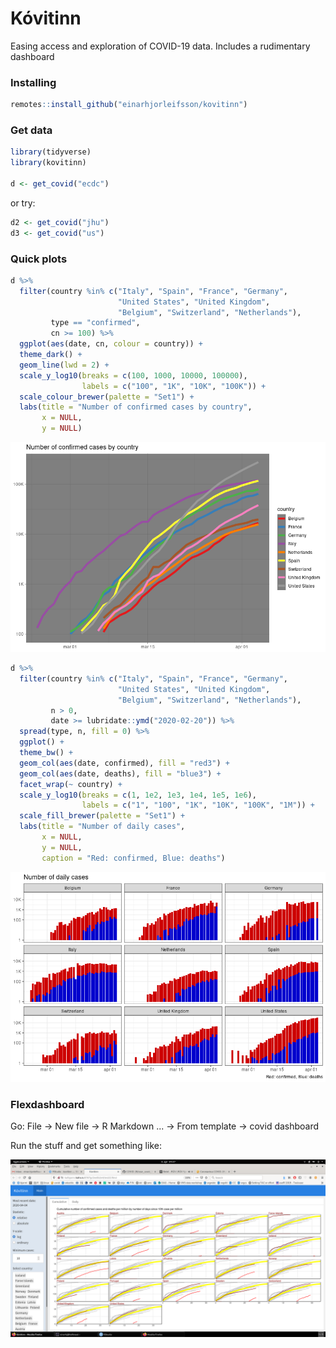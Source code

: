 # Kóvitinn


Easing access and exploration of COVID-19 data. Includes a rudimentary dashboard

### Installing


```r
remotes::install_github("einarhjorleifsson/kovitinn")
```

### Get data


```r
library(tidyverse)
library(kovitinn)

d <- get_covid("ecdc")
```

or try:

```r
d2 <- get_covid("jhu")
d3 <- get_covid("us")
```


### Quick plots


```r
d %>% 
  filter(country %in% c("Italy", "Spain", "France", "Germany",
                        "United States", "United Kingdom",
                        "Belgium", "Switzerland", "Netherlands"),
         type == "confirmed",
         cn >= 100) %>% 
  ggplot(aes(date, cn, colour = country)) +
  theme_dark() +
  geom_line(lwd = 2) +
  scale_y_log10(breaks = c(100, 1000, 10000, 100000),
                labels = c("100", "1K", "10K", "100K")) +
  scale_colour_brewer(palette = "Set1") +
  labs(title = "Number of confirmed cases by country",
       x = NULL,
       y = NULL)
```

![](README_files/figure-html/cumconfirmed-1.png)<!-- -->


```r
d %>% 
  filter(country %in% c("Italy", "Spain", "France", "Germany",
                        "United States", "United Kingdom",
                        "Belgium", "Switzerland", "Netherlands"),
         n > 0,
         date >= lubridate::ymd("2020-02-20")) %>%
  spread(type, n, fill = 0) %>% 
  ggplot() +
  theme_bw() +
  geom_col(aes(date, confirmed), fill = "red3") +
  geom_col(aes(date, deaths), fill = "blue3") +
  facet_wrap(~ country) +
  scale_y_log10(breaks = c(1, 1e2, 1e3, 1e4, 1e5, 1e6),
                labels = c("1", "100", "1K", "10K", "100K", "1M")) +
  scale_fill_brewer(palette = "Set1") +
  labs(title = "Number of daily cases",
       x = NULL,
       y = NULL,
       caption = "Red: confirmed, Blue: deaths")
```

![](README_files/figure-html/dailyconfirmed-1.png)<!-- -->

### Flexdashboard

Go: File -> New file -> R Markdown ... -> From template -> covid dashboard

Run the stuff and get something like:

<img src="README_files/figure-html/dashboard.png" width="1920" />

